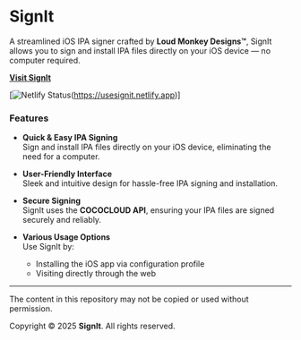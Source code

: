 # SignIt

A streamlined iOS IPA signer crafted by **Loud Monkey Designs™**, SignIt allows you to sign and install IPA files directly on your iOS device — no computer required.

**[Visit SignIt](https://usesignit.netlify.app)**

[![Netlify Status](https://api.netlify.com/api/v1/badges/5b53c81a-5230-4860-a5a3-fbe7d2102d19/deploy-status)(https://usesignit.netlify.app)]

### Features

- **Quick & Easy IPA Signing**  
  Sign and install IPA files directly on your iOS device, eliminating the need for a computer.

- **User-Friendly Interface**  
  Sleek and intuitive design for hassle-free IPA signing and installation.

- **Secure Signing**  
  SignIt uses the **COCOCLOUD API**, ensuring your IPA files are signed securely and reliably.

- **Various Usage Options**  
  Use SignIt by:
  - Installing the iOS app via configuration profile  
  - Visiting directly through the web
---
The content in this repository may not be copied or used without permission.

Copyright © 2025 **SignIt**. All rights reserved. 
